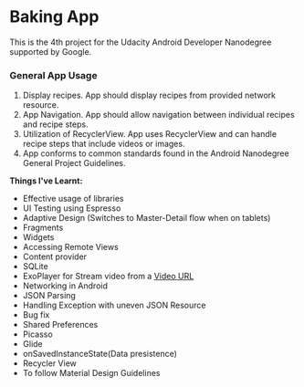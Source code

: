 # Baking App

This is the 4th project for the Udacity Android Developer Nanodegree supported by Google.

### General App Usage
1. Display recipes. App should display recipes from provided network resource.
2. App Navigation. App should allow navigation between individual recipes and recipe steps.
3. Utilization of RecyclerView. App uses RecyclerView and can handle recipe steps that include videos or images.
4. App conforms to common standards found in the Android Nanodegree General Project Guidelines.

**Things I've Learnt:**
- Effective usage of libraries
- UI Testing using Espresso
- Adaptive Design (Switches to Master-Detail flow when on tablets)
- Fragments
- Widgets
- Accessing Remote Views
- Content provider
- SQLite
- ExoPlayer for Stream video from a [Video URL](https://d17h27t6h515a5.cloudfront.net/topher/2017/April/58ffd974_-intro-creampie/-intro-creampie.mp4)
- Networking in Android
- JSON Parsing
- Handling Exception with uneven JSON Resource
- Bug fix
- Shared Preferences
- Picasso
- Glide
- onSavedInstanceState(Data presistence)
- Recycler View
- To follow Material Design Guidelines